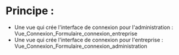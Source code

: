 # Principe :
* Une vue qui crée l'interface de connexion pour l'administration : Vue_Connexion_Formulaire_connexion_entreprise
* Une vue qui crée l'interface de connexion pour l'entreprise : Vue_Connexion_Formulaire_connexion_administration
